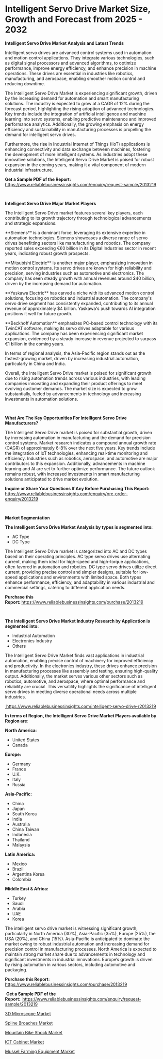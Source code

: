 <p><h1>Intelligent Servo Drive Market Size, Growth and Forecast from 2025 - 2032</h1></p><p><strong>Intelligent Servo Drive Market Analysis and Latest Trends</strong></p>
<p><p>Intelligent servo drives are advanced control systems used in automation and motion control applications. They integrate various technologies, such as digital signal processors and advanced algorithms, to optimize performance, improve energy efficiency, and enhance precision in machine operations. These drives are essential in industries like robotics, manufacturing, and aerospace, enabling smoother motion control and reducing downtime.</p><p>The Intelligent Servo Drive Market is experiencing significant growth, driven by the increasing demand for automation and smart manufacturing solutions. The industry is expected to grow at a CAGR of 12% during the forecast period, highlighting the rising adoption of advanced technologies. Key trends include the integration of artificial intelligence and machine learning into servo systems, enabling predictive maintenance and improved performance analytics. Additionally, the growing emphasis on energy efficiency and sustainability in manufacturing processes is propelling the demand for intelligent servo drives.</p><p>Furthermore, the rise in Industrial Internet of Things (IIoT) applications is enhancing connectivity and data exchange between machines, fostering the development of more intelligent systems. As industries adopt these innovative solutions, the Intelligent Servo Drive Market is poised for robust expansion in the coming years, making it a vital component of modern industrial infrastructure.</p></p>
<p><strong>Get a Sample PDF of the Report:&nbsp;</strong> <a href="https://www.reliablebusinessinsights.com/enquiry/request-sample/2013219?utm_campaign=1121&utm_medium=2&utm_source=Github&utm_content=ia&utm_term=20022025&utm_id=intelligent-servo-drive">https://www.reliablebusinessinsights.com/enquiry/request-sample/2013219</a></p>
<p>&nbsp;</p>
<p><strong>Intelligent Servo Drive Major Market Players</strong></p>
<p><p>The Intelligent Servo Drive market features several key players, each contributing to its growth trajectory through technological advancements and strategic expansions.</p><p>**Siemens** is a dominant force, leveraging its extensive expertise in automation technologies. Siemens showcases a diverse range of servo drives benefitting sectors like manufacturing and robotics. The company reported sales exceeding €60 billion in its Digital Industries sector in recent years, indicating robust growth prospects.</p><p>**Mitsubishi Electric** is another major player, emphasizing innovation in motion control systems. Its servo drives are known for high reliability and precision, serving industries such as automotive and electronics. The company has seen steady growth with annual revenues around $40 billion, driven by the increasing demand for automation.</p><p>**Yaskawa Electric** has carved a niche with its advanced motion control solutions, focusing on robotics and industrial automation. The company's servo drive segment has consistently expanded, contributing to its annual revenue of approximately $4 billion. Yaskawa's push towards AI integration positions it well for future growth.</p><p>**Beckhoff Automation** emphasizes PC-based control technology with its TwinCAT software, making its servo drives adaptable for various applications. The company has been experiencing significant market expansion, evidenced by a steady increase in revenue projected to surpass €1 billion in the coming years.</p><p>In terms of regional analysis, the Asia-Pacific region stands out as the fastest-growing market, driven by increasing industrial automation, particularly in China and India.</p><p>Overall, the Intelligent Servo Drive market is poised for significant growth due to rising automation trends across various industries, with leading companies innovating and expanding their product offerings to meet evolving customer demands. The market size is expected to grow substantially, fueled by advancements in technology and increasing investments in automation solutions.</p></p>
<p>&nbsp;</p>
<p><strong>What Are The Key Opportunities For Intelligent Servo Drive Manufacturers?</strong></p>
<p><p>The Intelligent Servo Drive market is poised for substantial growth, driven by increasing automation in manufacturing and the demand for precision control systems. Market research indicates a compound annual growth rate (CAGR) of approximately 6-8% over the next five years. Key trends include the integration of IoT technologies, enhancing real-time monitoring and efficiency. Industries such as robotics, aerospace, and automotive are major contributors to this expansion. Additionally, advancements in machine learning and AI are set to further optimize performance. The future outlook remains robust, with increased investments in smart manufacturing solutions anticipated to drive market evolution.</p></p>
<p><strong>Inquire or Share Your Questions If Any Before Purchasing This Report:</strong> <a href="https://www.reliablebusinessinsights.com/enquiry/pre-order-enquiry/2013219?utm_campaign=1121&utm_medium=2&utm_source=Github&utm_content=ia&utm_term=20022025&utm_id=intelligent-servo-drive">https://www.reliablebusinessinsights.com/enquiry/pre-order-enquiry/2013219</a></p>
<p>&nbsp;</p>
<p><strong>Market Segmentation</strong></p>
<p><strong>The Intelligent Servo Drive Market Analysis by types is segmented into:</strong></p>
<p><ul><li>AC Type</li><li>DC Type</li></ul></p>
<p><p>The Intelligent Servo Drive market is categorized into AC and DC types based on their operating principles. AC type servo drives use alternating current, making them ideal for high-speed and high-torque applications, often favored in automation and robotics. DC type servo drives utilize direct current, providing precise control and simpler designs, suitable for low-speed applications and environments with limited space. Both types enhance performance, efficiency, and adaptability in various industrial and commercial settings, catering to different application needs.</p></p>
<p><strong>Purchase this Report:&nbsp;</strong><a href="https://www.reliablebusinessinsights.com/purchase/2013219?utm_campaign=1121&utm_medium=2&utm_source=Github&utm_content=ia&utm_term=20022025&utm_id=intelligent-servo-drive">https://www.reliablebusinessinsights.com/purchase/2013219</a></p>
<p>&nbsp;</p>
<p><strong>The Intelligent Servo Drive Market Industry Research by Application is segmented into:</strong></p>
<p><ul><li>Industrial Automation</li><li>Electronics Industry</li><li>Others</li></ul></p>
<p><p>The Intelligent Servo Drive Market finds vast applications in industrial automation, enabling precise control of machinery for improved efficiency and productivity. In the electronics industry, these drives enhance precision in manufacturing processes like assembly and testing, ensuring high-quality output. Additionally, the market serves various other sectors such as robotics, automotive, and aerospace, where optimal performance and reliability are crucial. This versatility highlights the significance of intelligent servo drives in meeting diverse operational needs across multiple industries.</p></p>
<p><a href="https://www.reliablebusinessinsights.com/intelligent-servo-drive-r2013219?utm_campaign=1121&utm_medium=2&utm_source=Github&utm_content=ia&utm_term=20022025&utm_id=intelligent-servo-drive">&nbsp;https://www.reliablebusinessinsights.com/intelligent-servo-drive-r2013219</a></p>
<p><strong>In terms of Region, the Intelligent Servo Drive Market Players available by Region are:</strong></p>
<p>
    <p> <strong> North America: </strong>
        <ul>
            <li>United States</li>
            <li>Canada</li>
        </ul>
        </p> 
    <p> <strong> Europe: </strong>
        <ul>
            <li>Germany</li>
            <li>France</li>
            <li>U.K.</li>
            <li>Italy</li>
            <li>Russia</li>
        </ul>
        </p> 
    <p> <strong> Asia-Pacific: </strong>
        <ul>
            <li>China</li>
            <li>Japan</li>
            <li>South Korea</li>
            <li>India</li>
            <li>Australia</li>
            <li>China Taiwan</li>
            <li>Indonesia</li>
            <li>Thailand</li>
            <li>Malaysia</li>
        </ul>
        </p> 
    <p> <strong> Latin America: </strong>
        <ul>
            <li>Mexico</li>
            <li>Brazil</li>
            <li>Argentina Korea</li>
            <li>Colombia</li>
        </ul>
        </p> 
    <p> <strong> Middle East & Africa: </strong>
        <ul>
            <li>Turkey</li>
            <li>Saudi</li>
            <li>Arabia</li>
            <li>UAE</li>
            <li>Korea</li>
        </ul>
    </p>
    </p>
<p><p>The intelligent servo drive market is witnessing significant growth, particularly in North America (30%), Asia-Pacific (35%), Europe (25%), the USA (20%), and China (15%). Asia-Pacific is anticipated to dominate the market owing to robust industrial automation and increasing demand for precision control in manufacturing processes. North America is expected to maintain strong market share due to advancements in technology and significant investments in industrial innovations. Europe’s growth is driven by rising automation in various sectors, including automotive and packaging.</p></p>
<p><strong>Purchase this Report: </strong><a href="https://www.reliablebusinessinsights.com/purchase/2013219?utm_campaign=1121&utm_medium=2&utm_source=Github&utm_content=ia&utm_term=20022025&utm_id=intelligent-servo-drive">https://www.reliablebusinessinsights.com/purchase/2013219</a></p>
<p>&nbsp;<strong>Get a Sample PDF of the Report:&nbsp;&nbsp;</strong><a href="https://www.reliablebusinessinsights.com/enquiry/request-sample/2013219?utm_campaign=1121&utm_medium=2&utm_source=Github&utm_content=ia&utm_term=20022025&utm_id=intelligent-servo-drive">https://www.reliablebusinessinsights.com/enquiry/request-sample/2013219</a></p>
<p><strong></strong></p>
<p><p><a href="https://github.com/voetzeszuh/Market-Research-Report-List-1/blob/main/3d-microscope-market.md?utm_campaign=1121&utm_medium=2&utm_source=Github&utm_content=ia&utm_term=20022025&utm_id=intelligent-servo-drive">3D Microscope Market</a></p><p><a href="https://github.com/aksayvoogdt/Market-Research-Report-List-1/blob/main/spline-broaches-market.md?utm_campaign=1121&utm_medium=2&utm_source=Github&utm_content=ia&utm_term=20022025&utm_id=intelligent-servo-drive">Spline Broaches Market</a></p><p><a href="https://github.com/celpabembes/Market-Research-Report-List-1/blob/main/mountain-bike-shock-market.md?utm_campaign=1121&utm_medium=2&utm_source=Github&utm_content=ia&utm_term=20022025&utm_id=intelligent-servo-drive">Mountain Bike Shock Market</a></p><p><a href="https://github.com/eusoffyhanty/Market-Research-Report-List-1/blob/main/ict-cabinet-market.md?utm_campaign=1121&utm_medium=2&utm_source=Github&utm_content=ia&utm_term=20022025&utm_id=intelligent-servo-drive">ICT Cabinet Market</a></p><p><a href="https://github.com/itayjedhe/Market-Research-Report-List-1/blob/main/mussel-farming-equipment-market.md?utm_campaign=1121&utm_medium=2&utm_source=Github&utm_content=ia&utm_term=20022025&utm_id=intelligent-servo-drive">Mussel Farming Equipment Market</a></p></p>